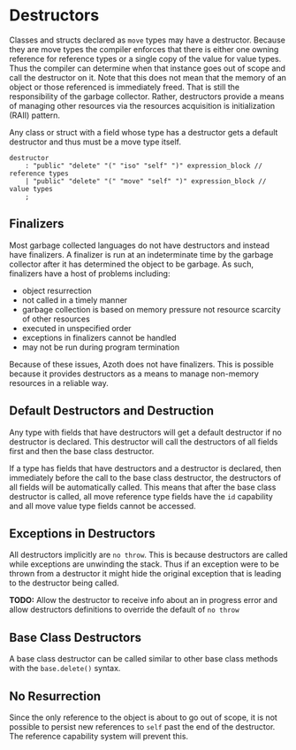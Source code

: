 # Destructors

Classes and structs declared as `move` types may have a destructor. Because they are move types the
compiler enforces that there is either one owning reference for reference types or a single copy of
the value for value types. Thus the compiler can determine when that instance goes out of scope and
call the destructor on it. Note that this does not mean that the memory of an object or those
referenced is immediately freed. That is still the responsibility of the garbage collector. Rather,
destructors provide a means of managing other resources via the resources acquisition is
initialization (RAII) pattern.

Any class or struct with a field whose type has a destructor gets a default destructor and thus must
be a move type itself.

```grammar
destructor
    : "public" "delete" "(" "iso" "self" ")" expression_block // reference types
    | "public" "delete" "(" "move" "self" ")" expression_block // value types
    ;
```

## Finalizers

Most garbage collected languages do not have destructors and instead have finalizers. A finalizer is
run at an indeterminate time by the garbage collector after it has determined the object to be
garbage. As such, finalizers have a host of problems including:

* object resurrection
* not called in a timely manner
* garbage collection is based on memory pressure not resource scarcity of other resources
* executed in unspecified order
* exceptions in finalizers cannot be handled
* may not be run during program termination

Because of these issues, Azoth does not have finalizers. This is possible because it provides
destructors as a means to manage non-memory resources in a reliable way.

## Default Destructors and Destruction

Any type with fields that have destructors will get a default destructor if no destructor is
declared. This destructor will call the destructors of all fields first and then the base class
destructor.

If a type has fields that have destructors and a destructor is declared, then immediately before the
call to the base class destructor, the destructors of all fields will be automatically called. This
means that after the base class destructor is called, all move reference type fields have the `id`
capability and all move value type fields cannot be accessed.

## Exceptions in Destructors

All destructors implicitly are `no throw`. This is because destructors are called while exceptions
are unwinding the stack. Thus if an exception were to be thrown from a destructor it might hide the
original exception that is leading to the destructor being called.

**TODO:** Allow the destructor to receive info about an in progress error and allow destructors
definitions to override the default of `no throw`

## Base Class Destructors

A base class destructor can be called similar to other base class methods with the `base.delete()`
syntax.

## No Resurrection

Since the only reference to the object is about to go out of scope, it is not possible to persist
new references to `self` past the end of the destructor. The reference capability system will
prevent this.
